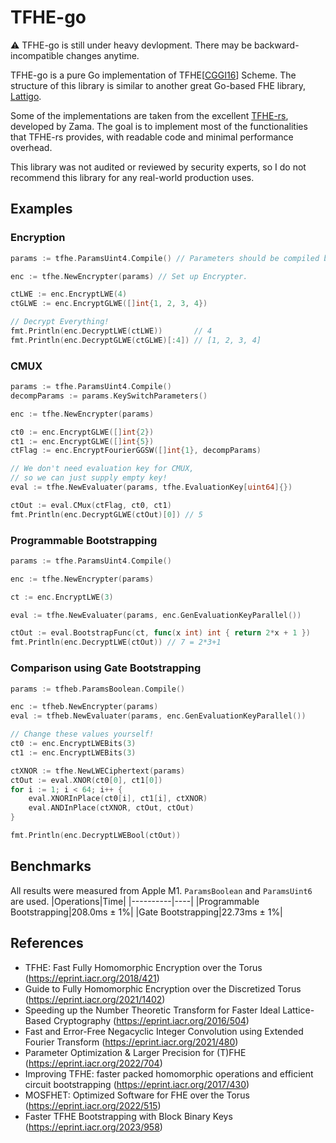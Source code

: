 # TFHE-go

⚠️ TFHE-go is still under heavy devlopment. There may be backward-incompatible changes anytime.

TFHE-go is a pure Go implementation of TFHE[[CGGI16](https://eprint.iacr.org/2016/870)] Scheme. The structure of this library is similar to another great Go-based FHE library, [Lattigo](https://github.com/tuneinsight/lattigo).

Some of the implementations are taken from the excellent [TFHE-rs](https://github.com/zama-ai/tfhe-rs), developed by Zama. The goal is to implement most of the functionalities that TFHE-rs provides, with readable code and minimal performance overhead.

This library was not audited or reviewed by security experts, so I do not recommend this library for any real-world production uses.


## Examples
### Encryption
```go
params := tfhe.ParamsUint4.Compile() // Parameters should be compiled before use.

enc := tfhe.NewEncrypter(params) // Set up Encrypter.

ctLWE := enc.EncryptLWE(4)
ctGLWE := enc.EncryptGLWE([]int{1, 2, 3, 4})

// Decrypt Everything!
fmt.Println(enc.DecryptLWE(ctLWE))       // 4
fmt.Println(enc.DecryptGLWE(ctGLWE)[:4]) // [1, 2, 3, 4]
```

### CMUX
```go
params := tfhe.ParamsUint4.Compile()
decompParams := params.KeySwitchParameters()

enc := tfhe.NewEncrypter(params)

ct0 := enc.EncryptGLWE([]int{2})
ct1 := enc.EncryptGLWE([]int{5})
ctFlag := enc.EncryptFourierGGSW([]int{1}, decompParams)

// We don't need evaluation key for CMUX,
// so we can just supply empty key!
eval := tfhe.NewEvaluater(params, tfhe.EvaluationKey[uint64]{})

ctOut := eval.CMux(ctFlag, ct0, ct1)
fmt.Println(enc.DecryptGLWE(ctOut)[0]) // 5
```

### Programmable Bootstrapping
```go
params := tfhe.ParamsUint4.Compile()

enc := tfhe.NewEncrypter(params)

ct := enc.EncryptLWE(3)

eval := tfhe.NewEvaluater(params, enc.GenEvaluationKeyParallel())

ctOut := eval.BootstrapFunc(ct, func(x int) int { return 2*x + 1 })
fmt.Println(enc.DecryptLWE(ctOut)) // 7 = 2*3+1
```

### Comparison using Gate Bootstrapping
```go
params := tfheb.ParamsBoolean.Compile()

enc := tfheb.NewEncrypter(params)
eval := tfheb.NewEvaluater(params, enc.GenEvaluationKeyParallel())

// Change these values yourself!
ct0 := enc.EncryptLWEBits(3)
ct1 := enc.EncryptLWEBits(3)

ctXNOR := tfhe.NewLWECiphertext(params)
ctOut := eval.XNOR(ct0[0], ct1[0])
for i := 1; i < 64; i++ {
	eval.XNORInPlace(ct0[i], ct1[i], ctXNOR)
	eval.ANDInPlace(ctXNOR, ctOut, ctOut)
}

fmt.Println(enc.DecryptLWEBool(ctOut))
```

## Benchmarks
All results were measured from Apple M1. `ParamsBoolean` and `ParamsUint6` are used.
|Operations|Time|
|----------|----|
|Programmable Bootstrapping|208.0ms ± 1%|
|Gate Bootstrapping|22.73ms ± 1%|

## References
- TFHE: Fast Fully Homomorphic Encryption over the Torus (https://eprint.iacr.org/2018/421)
- Guide to Fully Homomorphic Encryption over the Discretized Torus (https://eprint.iacr.org/2021/1402)
- Speeding up the Number Theoretic Transform for Faster Ideal Lattice-Based Cryptography (https://eprint.iacr.org/2016/504)
- Fast and Error-Free Negacyclic Integer Convolution using Extended Fourier Transform (https://eprint.iacr.org/2021/480)
- Parameter Optimization & Larger Precision for (T)FHE (https://eprint.iacr.org/2022/704)
- Improving TFHE: faster packed homomorphic operations and efficient circuit bootstrapping (https://eprint.iacr.org/2017/430)
- MOSFHET: Optimized Software for FHE over the Torus (https://eprint.iacr.org/2022/515)
- Faster TFHE Bootstrapping with Block Binary Keys (https://eprint.iacr.org/2023/958)
